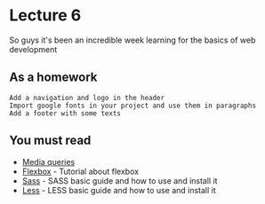 # Lecture 6

So guys it's been an incredible week learning for the basics of web development

## As a homework

```
Add a navigation and logo in the header
Import google fonts in your project and use them in paragraphs
Add a footer with some texts
```
## You must read

* [Media queries](https://css-tricks.com/snippets/css/media-queries-for-standard-devices/)
* [Flexbox](https://www.w3schools.com/css/css3_flexbox.asp) - Tutorial about flexbox
* [Sass](https://sass-lang.com/guide) - SASS basic guide and how to use and install it
* [Less](http://lesscss.org/) - LESS basic guide and how to use and install it
